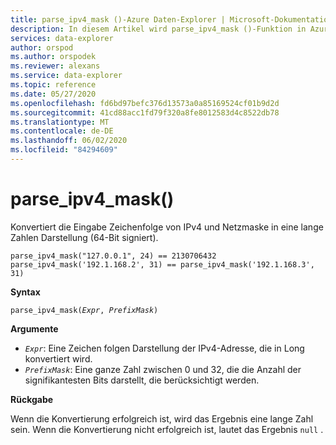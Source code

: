 ```yaml
---
title: parse_ipv4_mask ()-Azure Daten-Explorer | Microsoft-Dokumentation
description: In diesem Artikel wird parse_ipv4_mask ()-Funktion in Azure Daten-Explorer beschrieben.
services: data-explorer
author: orspod
ms.author: orspodek
ms.reviewer: alexans
ms.service: data-explorer
ms.topic: reference
ms.date: 05/27/2020
ms.openlocfilehash: fd6bd97befc376d13573a0a85169524cf01b9d2d
ms.sourcegitcommit: 41cd88acc1fd79f320a8fe8012583d4c8522db78
ms.translationtype: MT
ms.contentlocale: de-DE
ms.lasthandoff: 06/02/2020
ms.locfileid: "84294609"
---
```

# <a name="parse_ipv4_mask"></a>parse_ipv4_mask()

Konvertiert die Eingabe Zeichenfolge von IPv4 und Netzmaske in eine lange Zahlen Darstellung (64-Bit signiert).

```kusto
parse_ipv4_mask("127.0.0.1", 24) == 2130706432
parse_ipv4_mask('192.1.168.2', 31) == parse_ipv4_mask('192.1.168.3', 31)
```

**Syntax**

`parse_ipv4_mask(`*`Expr`*`, `*`PrefixMask`*`)`

**Argumente**

* *`Expr`*: Eine Zeichen folgen Darstellung der IPv4-Adresse, die in Long konvertiert wird. 
* *`PrefixMask`*: Eine ganze Zahl zwischen 0 und 32, die die Anzahl der signifikantesten Bits darstellt, die berücksichtigt werden.

**Rückgabe**

Wenn die Konvertierung erfolgreich ist, wird das Ergebnis eine lange Zahl sein.
Wenn die Konvertierung nicht erfolgreich ist, lautet das Ergebnis `null` .
